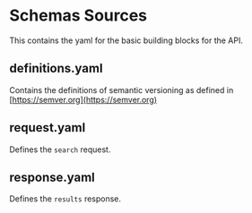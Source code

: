 # Schemas Sources

This contains the yaml for the basic building blocks for the API.

## definitions.yaml

Contains the definitions of semantic versioning as defined in [https://semver.org](https://semver.org)

## request.yaml

Defines the `search` request.

## response.yaml

Defines the `results` response.


